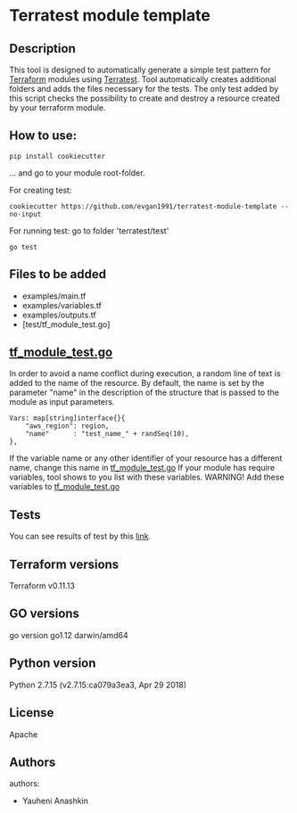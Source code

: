 # Terratest module template

## Description
This tool is designed to automatically generate a simple test pattern for [Terraform](https://www.terraform.io/) modules using [Terratest](https://github.com/gruntwork-io/terratest). Tool automatically creates additional folders and adds the files necessary for the tests. The only test added by this script checks the possibility to create and destroy a resource created by your terraform module.


## How to use:
```hcl
pip install cookiecutter
```
... and go to your module root-folder.

For creating test:
```hcl
cookiecutter https://github.com/evgan1991/terratest-module-template --no-input
```

For running test:
go to folder 'terratest/test'
```hcl
go test
```

## Files to be added
 * examples/main.tf
 * examples/variables.tf
 * examples/outputs.tf
 * [test/tf_module_test.go]


## [tf_module_test.go](%7B%7B%20cookiecutter.terratest_folder_name%20%7D%7D/test/tf_module_test.go)
In order to avoid a name conflict during execution, a random line of text is added to the name of the resource. By default, the name is set by the parameter "name" in the description of the structure that is passed to the module as input parameters.
```hcl
Vars: map[string]interface{}{
    "aws_region": region,
    "name"      : "test_name_" + randSeq(10),
},
```
If the variable name or any other identifier of your resource has a different name, change this name in [tf_module_test.go](%7B%7B%20cookiecutter.terratest_folder_name%20%7D%7D/test/tf_module_test.go)
If your module has require variables, tool shows to you list with these variables. WARNING! Add these variables to [tf_module_test.go](%7B%7B%20cookiecutter.terratest_folder_name%20%7D%7D/test/tf_module_test.go)


## Tests
You can see results of test by this [link](https://sonarcloud.io/dashboard?id=evgan1991_terratest-module-template).


## Terraform versions
Terraform v0.11.13


## GO versions
go version go1.12 darwin/amd64


## Python version
Python 2.7.15 (v2.7.15:ca079a3ea3, Apr 29 2018)


## License

Apache


## Authors

authors:
  - Yauheni Anashkin
